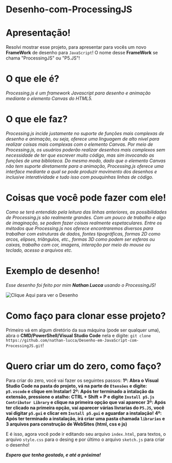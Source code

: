 # Desenho-com-ProcessingJS

# Apresentação!
Resolvi mostrar esse projeto, para apresentar para vocês um novo **FrameWork** de desenho para `JavaScript`! O nome desse **FrameWork** se chama "ProcessingJS" ou "P5.JS"!

# O que ele é?
*Processing.js é um framework Javascript para desenho e animação mediante o elemento Canvas do HTML5.*

# O que ele faz?
*Processing.js incide justamente no suporte de funções mais complexas de desenho e animação, ou seja, oferece uma linguagem de alto nível para realizar coisas mais complexas com o elemento Canvas. Por meio de Processing.js, os usuários poderão realizar desenhos mais complexos sem necessidade de ter que escrever muito código, mas sim invocando as funções de uma biblioteca. Do mesmo modo, dado que o elemento Canvas não tem suporte diretamente para a animação, Processing.js oferece uma interface mediante a qual se pode produzir movimento dos desenhos e inclusive interatividade e tudo isso com pouquinhas linhas de código.*

# Coisas que você pode fazer com ele!
*Como se terá entendido pela leitura das linhas anteriores, as possibilidades de Processing.js são realmente grandes. Com um pouco de trabalho e algo de imaginação, se podem fazer coisas realmente espetaculares.
Entre os métodos que Processing.js nos oferece encontraremos diversos para trabalhar com estruturas de dados, fontes tipográficas, formas 2D como arcos, elipses, triângulos, etc., formas 3D como podem ser esferas ou caixas, trabalho com cor, imagens, interação por meio do mouse ou teclado, acesso a arquivos etc.*

# Exemplo de desenho!
*Esse desenho foi feito por mim **Nathan Lucca** usando o ProcessingJS!*

![Clique Aqui para ver o Desenho](https://github.com/[nathan-lucca]/[Desenho-em-JavaScript-com-ProcessingJS]/blob/[main]/boneco-de-neve.png?raw=true)

# Como faço para clonar esse projeto?
Primeiro vá em algum diretório da sua máquina (pode ser qualquer uma), abra o **CMD/PowerShell/Visual Studio Code** nela e digite:
`git clone https://github.com/nathan-lucca/Desenho-em-JavaScript-com-ProcessingJS.git`!

# Quero criar um do zero, como faço?
Para criar do zero, você vai fazer os seguintes passos:
**1º: Abra o Visual Studio Code na pasta do projeto, vá na parte de `Etensões` e digite: `p5.vscode` e clique em Instalar!**
**2º: Após ter terminado a intalação da extensão, pressione o atalho: CTRL + Shift + P e digite `Install p5.js Contributor Library` e clique na primeira opção que vai aparecer**
**3º: Após ter clicado na primeira opção, vai aparecer várias livrarias do `P5.JS`, você vai digitar `p5.gui` e clicar em `Install p5.gui` e aguardar a instalação!**
**4º: Após ter terminado a instalação, irá criar uma pasta chamada `libraries` e 3 arquivos para construção de WebSites (html, css e js)**

E é isso, agora você pode ir editando seu arquivo `index.html`, para textos, o arquivo `style.css` para o desing e por último o arquivo `sketch.js` para criar o desenho!

***Espero que tenha gostado, e até a próxima!***